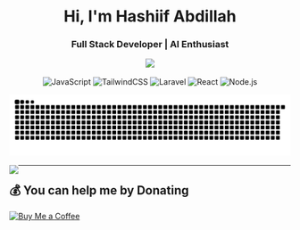<h1 align="center">Hi, I'm Hashiif Abdillah</h1>
<h3 align="center">Full Stack Developer | AI Enthusiast</h3>

<div align="center">
  <img src="https://user-images.githubusercontent.com/22107794/139580686-887df369-edb8-4bc8-b607-4fbf6d7e4866.gif">

 ![JavaScript](https://img.shields.io/badge/JavaScript-F7DF1E?style=for-the-badge&logo=javascript&logoColor=black)
  <img src="https://img.shields.io/badge/TailwindCSS-38B2AC?style=for-the-badge&logo=tailwind-css&logoColor=white" alt="TailwindCSS" />
  <img src="https://img.shields.io/badge/Laravel-FF2D20?style=for-the-badge&logo=laravel&logoColor=white" alt="Laravel" />
  <img src="https://img.shields.io/badge/React-61DAFB?style=for-the-badge&logo=react&logoColor=white" alt="React" />
  <img src="https://img.shields.io/badge/Node.js-339933?style=for-the-badge&logo=node.js&logoColor=white" alt="Node.js" />

</div>
<div align="center">
  <picture>
    <source media="(prefers-color-scheme: dark)" srcset="https://raw.githubusercontent.com/hashiifab/hashiifab/output/github-snake-dark.svg" />
    <source media="(prefers-color-scheme: light)" srcset="https://raw.githubusercontent.com/hashiifab/hashiifab/output/github-snake.svg" />
    <img alt="github-snake" src="https://raw.githubusercontent.com/hashiifab/hashiifab/output/github-snake.svg" />
  </picture>
</div>


<p>
  <img align="left" src="https://github-readme-stats.vercel.app/api/top-langs/?username=hashiifab&layout=compact&theme=dracula" />
</p>

---

  ## 💰 You can help me by Donating
[![Buy Me a Coffee](https://img.shields.io/badge/Nih%20Buat%20Jajan-ffdd00?style=for-the-badge&logo=buy-me-a-coffee&logoColor=black)](https://www.nihbuatjajan.com/hasseeve)  

